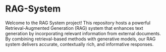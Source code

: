 # RAG-System
 Welcome to the RAG System project! This repository hosts a powerful Retrieval-Augmented Generation (RAG) system that enhances text generation by incorporating relevant information from external documents. By combining retrieval-based methods with generative models, our RAG system delivers accurate, contextually rich, and informative responses.
